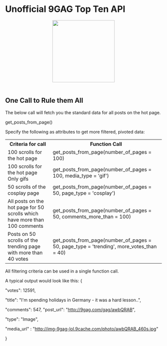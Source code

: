 Unofficial 9GAG Top Ten API
================
<center><img src = "http://upload.wikimedia.org/wikipedia/fr/2/28/9gag_new_logo.png" height = "200" width = "200" /></center>
</br>
<h2> One Call to Rule them All</h2>


The below call will fetch you the standard data for all posts on the hot page.

get_posts_from_page()

Specify the following as attributes to get more filtered, pivoted data:
<table>
  <th>
    Criteria for call
  </th>
  <th>
    Function Call
  </th>
  <tr>
    <td>100 scrolls for the hot page</td>
    <td> get_posts_from_page(number_of_pages = 100)
  </tr>
  <tr>
    <td>100 scrolls for the hot page<br>Only gifs</td>
    <td> get_posts_from_page(number_of_pages = 100, media_type = 'gif')
  </tr>
  <tr>
    <td>50 scrolls of the cosplay page</td>
    <td> get_posts_from_page(number_of_pages = 50, page_type = 'cosplay')
  </tr>
  <tr>
    <td>All posts on the hot page for 50 scrolls which have more than 100 comments</td>
    <td> get_posts_from_page(number_of_pages = 50, comments_more_than = 100)
  </tr>
  <tr>
    <td>Posts on 50 scrolls of the trending page with more than 40 votes</td>
    <td> get_posts_from_page(number_of_pages = 50, page_type = 'trending', more_votes_than = 40)
  </tr>
</table>

All filtering criteria can be used in a single function call.

A typical output would look like this:
{

  "votes": 12591,

  "title": "I'm spending holidays in Germany - it was a hard lesson..",

  "comments": 547, "post_url": "http://9gag.com/gag/awbQRAB",
  
  "type": "Image",
  
  "media_url" :   "http://img-9gag-lol.9cache.com/photo/awbQRAB_460s.jpg"

}
